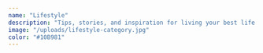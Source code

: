 ```yaml
---
name: "Lifestyle"
description: "Tips, stories, and inspiration for living your best life."
image: "/uploads/lifestyle-category.jpg"
color: "#10B981"
---
```

